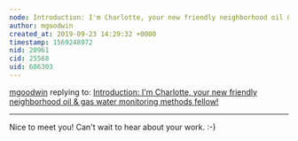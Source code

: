 ```yaml
---
node: Introduction: I'm Charlotte, your new friendly neighborhood oil & gas water monitoring methods fellow!
author: mgoodwin
created_at: 2019-09-23 14:29:32 +0000
timestamp: 1569248972
nid: 20961
cid: 25568
uid: 606303
---
```




[mgoodwin](../profile/mgoodwin) replying to: [Introduction: I'm Charlotte, your new friendly neighborhood oil & gas water monitoring methods fellow!](../notes/charlotte_clarke/09-22-2019/introduction-i-m-charlotte-your-new-friendly-neighborhood-oil-gas-water-monitoring-methods-fellow)

----
Nice to meet you! Can't wait to hear about your work. :-) 